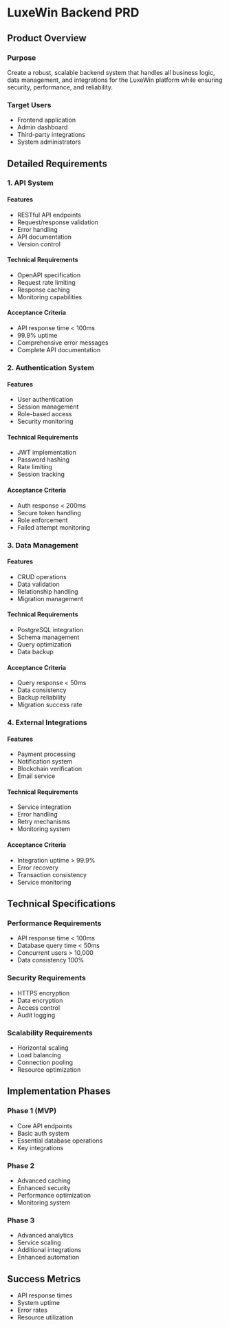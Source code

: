 # LuxeWin Backend PRD

## Product Overview

### Purpose
Create a robust, scalable backend system that handles all business logic, data management, and integrations for the LuxeWin platform while ensuring security, performance, and reliability.

### Target Users
- Frontend application
- Admin dashboard
- Third-party integrations
- System administrators

## Detailed Requirements

### 1. API System

#### Features
- RESTful API endpoints
- Request/response validation
- Error handling
- API documentation
- Version control

#### Technical Requirements
- OpenAPI specification
- Request rate limiting
- Response caching
- Monitoring capabilities

#### Acceptance Criteria
- API response time < 100ms
- 99.9% uptime
- Comprehensive error messages
- Complete API documentation

### 2. Authentication System

#### Features
- User authentication
- Session management
- Role-based access
- Security monitoring

#### Technical Requirements
- JWT implementation
- Password hashing
- Rate limiting
- Session tracking

#### Acceptance Criteria
- Auth response < 200ms
- Secure token handling
- Role enforcement
- Failed attempt monitoring

### 3. Data Management

#### Features
- CRUD operations
- Data validation
- Relationship handling
- Migration management

#### Technical Requirements
- PostgreSQL integration
- Schema management
- Query optimization
- Data backup

#### Acceptance Criteria
- Query response < 50ms
- Data consistency
- Backup reliability
- Migration success rate

### 4. External Integrations

#### Features
- Payment processing
- Notification system
- Blockchain verification
- Email service

#### Technical Requirements
- Service integration
- Error handling
- Retry mechanisms
- Monitoring system

#### Acceptance Criteria
- Integration uptime > 99.9%
- Error recovery
- Transaction consistency
- Service monitoring

## Technical Specifications

### Performance Requirements
- API response time < 100ms
- Database query time < 50ms
- Concurrent users > 10,000
- Data consistency 100%

### Security Requirements
- HTTPS encryption
- Data encryption
- Access control
- Audit logging

### Scalability Requirements
- Horizontal scaling
- Load balancing
- Connection pooling
- Resource optimization

## Implementation Phases

### Phase 1 (MVP)
- Core API endpoints
- Basic auth system
- Essential database operations
- Key integrations

### Phase 2
- Advanced caching
- Enhanced security
- Performance optimization
- Monitoring system

### Phase 3
- Advanced analytics
- Service scaling
- Additional integrations
- Enhanced automation

## Success Metrics
- API response times
- System uptime
- Error rates
- Resource utilization